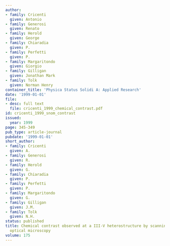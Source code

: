 ```yaml
---
author:
- family: Cricenti
  given: Antonio
- family: Generosi
  given: Renato
- family: Herold
  given: George
- family: Chiaradia
  given: P.
- family: Perfetti
  given: P.
- family: Margaritondo
  given: Giorgio
- family: Gilligan
  given: Jonathan Mark
- family: Tolk
  given: Norman Henry
container_title: 'Physica Status Solidi A: Applied Research'
date: '1999-01-01'
file:
- desc: full text
  file: cricenti_1999_chemical_contrast.pdf
id: cricenti_1999_snom_contrast
issued:
  year: 1999
page: 345-349
pub_type: article-journal
pubdate: '1999-01-01'
short_author:
- family: Cricenti
  given: A.
- family: Generosi
  given: R.
- family: Herold
  given: G.
- family: Chiaradia
  given: P.
- family: Perfetti
  given: P.
- family: Margaritondo
  given: G.
- family: Gilligan
  given: J.M.
- family: Tolk
  given: N.H.
status: published
title: Chemical contrast observed at a III-V heterostructure by scanning near-field
  optical microscopy
volume: 175
---
```

